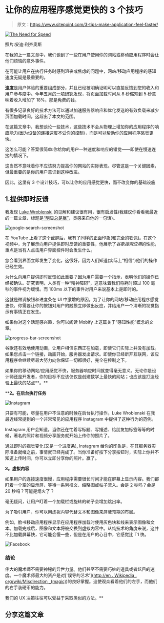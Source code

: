 # 让你的应用程序感觉更快的 3 个技巧

> 原文：<https://www.sitepoint.com/3-tips-make-application-feel-faster/>

[![The Need for Speed](img/2c5140f0aa7f5f7fbf207369db615922.png)](https://www.flickr.com/photos/andilicious/3946743121/)

照片:安迪·利齐奥斯

在我的上一篇文章中，我们谈到了一些在用户使用你的网站或移动应用程序时会让他们烦恼的意外事件。

在可能让用户在执行任务时感到沮丧或焦虑的问题中，网站/移动应用程序的感知速度无疑是最重要的。

**速度**是用户体验的重要组成部分，并且已经被明确证明可以直接反馈到您的收入和用户参与度中。今年五月[的一项研究](http://www.portent.com/blog/internet-marketing/research-site-speed-hurting-everyones-revenue.htm)发现，将页面加载时间从 8 秒缩短到 5 秒意味着收入增加了 18%。那是免费的钱。

有很多记录良好的技术方法可以通过加速服务器响应和优化发送的有效负载来减少页面加载时间。这超出了本文的范围。

在这篇文章中，我想谈论一些技术，这些技术不会从物理上增加你的应用程序的响应能力(因为设备的连接速度不受你的控制)，而是可以帮助你的应用程序感觉更快。

这怎么可能？答案很简单:你给你的用户一种速度和响应的错觉——即使在慢速连接的情况下。

这当然不意味着你不应该努力提高你的网站的实际表现。尽管这是一个关键因素，但最重要的是你的用户意识到这种改进。

因此，这里有 3 个设计技巧，可以让你的应用感觉更快，而不改变你的基础设施

## 1.提供即时反馈

我发现 [Luke Wroblenski](https://twitter.com/lukew) 的见解和建议很有用，很有启发性(我建议你看看我最近的一篇文章，标题是[“明显总是赢”](https://www.sitepoint.com/obvious-design-always-wins/)，灵感来自他的一句话)。

![google-search-screenshot](img/d19db0a5263742f2bdb4a1c38219f44e.png)

在 YouTube 上看了这个截屏后，我有了同样的正面印象(和完全的钦佩)。在这个视频中，为了展示向用户提供即时反馈的重要性，他展示了*谷歌搜索应用*的性能，重点是当有人点击用户界面控件时会发生什么。

您会看到界面立即发生了变化，这很好，因为人们知道(实际上“相信”)他们的操作已经生效。

为什么向用户提供即时反馈如此重要？因为用户需要一个指示，表明他们的操作已经被确认。研究表明，人类有一种“精神障碍”，这意味着我们将耗时超过 100 毫秒的事件视为缓慢。而 100ms 以下的事件对用户来说基本上是即时的。

这就是微调按钮和进度条在 UI 中激增的原因。为了让你的网站/移动应用程序感觉更快，你需要让你的按钮对用户的触摸立即做出反应，并给用户一个清晰的视觉指示有事情正在发生。

如果你对这个话题感兴趣，你可以阅读 Mobify 上这篇关于“感知性能”概念的文章。

![progress-bar-screenshot](img/4192dc7c0dd88fb0dc6c0c37db299e77.png)

谷歌还有效地使用动画，让用户相信东西正在加载，即使它们实际上并没有加载。如果您点击一个链接，动画开始，服务器发出请求。即使你已经断开互联网，该应用程序会继续尽最大努力向你保证一切都很好，完全在控制之下。

如果你的移动网站/应用感觉不快，服务器响应时间就变得毫无意义。无论你是设计师还是开发者，你的目标不应该仅仅是创建数学上最快的网站；也应该是打造经验上最快的站点**。**

 ****2。在后台执行任务**

![Instagram](img/41d9ee814f6d8c6fec69320fc625237d.png)

只要有可能，尽量在用户不注意的时候在后台执行操作。Luke Wroblenski 在我最近经常提到的一个非常常见的应用程序 Instagram 中提供了这种行为的范例。

Instagram 用户会知道，当你还在忙着写标题、写描述、给朋友加标签等等的时候，著名的照片和视频分享服务就开始上传你的照片了。

通过即时的视觉变化(又是一个进度条), Instagram 给你的印象是，在其服务器实际准备就绪之前，事情就已经完成了。当你准备好按下分享按钮时，实际上你并不知道上传时间，你可以立即分享你的照片。赢了。

**3。虚拟内容**

如果用户的连接速度很慢，应用程序需要很长时间才能在屏幕上显示内容。我们都盯着一个空的显示屏，等待一系列推文、缩略图或帖子流入。会是 2 秒吗？会是 20 秒吗？可能是熄火了？

毫无疑问，让用户盯着一个加载栏或旋转的轮子会增加跳出率。

为了吸引用户，你可以用虚拟内容代替文本和图像来屏蔽预期的布局。

例如，脸书移动应用程序显示在应用程序加载时使用灰色块和线来表示图像和文本。加载完成后，图像和文本将被交换到虚拟内容中。从纯技术的角度来说，这并不比加载屏幕快，它可能会慢一些，但是在用户的心目中，它感觉比 T1 快。

![Facebook](img/5ce6f834021f974c165986ec1722078c.png)

### 结论

伟大的魔术师不需要神秘的异世力量。他们甚至不需要巧妙的道具或者炫目的速度。一个魔术师最大的资产是对['误导的艺术']([http://en . Wikipedia . org/wiki/Misdirection _(magic)](http://en.wikipedia.org/wiki/Misdirection_(magic)))的良好掌握。迫使观众看着他们的左手，而他们的右手装硬币的能力。

我们的 UX 决策往往可以受益于采取类似的方法。** 

## **分享这篇文章**